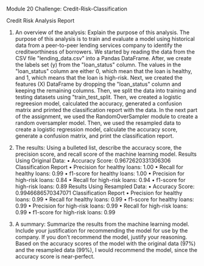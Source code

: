 Module 20 Challenge: Credit-Risk-Classification

Credit Risk Analysis Report

1.	An overview of the analysis: Explain the purpose of this analysis.
The purpose of this analysis is to train and evaluate a model using historical data from a peer-to-peer lending services company to identify the creditworthiness of borrowers. 
We started by reading the data from the CSV file "lending_data.csv" into a Pandas DataFrame. After, we create the labels set (y) from the "loan_status" column. The values in the "loan_status" column are either 0, which mean that the loan is healthy, and 1, which means that the loan is high-risk. Next, we created the features (X) DataFrame by dropping the "loan_status" column and keeping the remaining columns. Then, we split the data into training and testing datasets using "train_test_split. Then, we created a logistic regreesion model, calculated the accuracy, generated a confusion matrix and printed the classification report with the data. 
In the next part of the assignment, we used the RandomOverSampler module to create a random oversampler model. Then, we used the resampled data to create a logistic regression model, calculate the accuracy score, generate a confusion matrix, and print the classification report. 
2.	The results: Using a bulleted list, describe the accuracy score, the precision score, and recall score of the machine learning model.
Results Using Original Data:
•	Accuracy Score: 0.9672620331306306
Classification Report
•	Precision for healthy loans: 1.00
•	Recall for healthy loans: 0.99
•	f1-score for healthy loans: 1.00
•	Precision for high-risk loans: 0.84
•	Recall for high-risk loans: 0.94
•	f1-score for high-risk loans: 0.89
Results Using Resampled Data: 
•	Accuracy Score: 0.9946686570347071
Classification Report
•	Precision for healthy loans: 0.99
•	Recall for healthy loans: 0.99
•	f1-score for healthy loans: 0.99
•	Precision for high-risk loans: 0.99
•	Recall for high-risk loans: 0.99
•	f1-score for high-risk loans: 0.99

3.	A summary: Summarize the results from the machine learning model. Include your justification 
for recommending the model for use by the company. If you don’t recommend the model, justify your reasoning.
Based on the accuracy scores of the model with the original data (97%) and the resampled data (99%), I would recommend the model, since the accuracy score is near-perfect.
